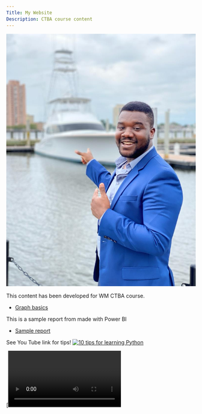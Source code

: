 ```yaml
---
Title: My Website
Description: CTBA course content
---
```





![Pete Otchere](/Pete.JPG) 



This content has been developed for WM CTBA course.
-  [Graph basics](/Graph_Basics/index.md) 

This is a sample report from made with Power BI
-  [Sample report](/pete8551/Report)
 

See You Tube link for tips!
[![10 tips for learning Python](https://img.youtube.com/vi/xsEXpzsLsc0.jpg)](http://www.youtube.com/watch?v=xsEXpzsLsc0)


[![Construction time series graph video](/CTBA_present_1.MP4)

